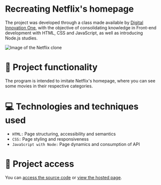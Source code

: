 # Recreating Netflix's homepage

The project was developed through a class made available by [Digital Innovation One](https://www.dio.me), with the objective of consolidating knowledge in Front-end development with HTML, CSS and JavaScript, as well as introducing Node.js studies.

![Image of the Netflix clone](https://user-images.githubusercontent.com/96635074/208282907-fa614507-2d83-4b1f-a7be-cc038cabeb61.png)

# 🔨 Project functionality
The program is intended to imitate Netflix's homepage, where you can see some movies in their respective categories. 

# 💻 Technologies and techniques used 
* `HTML:` Page structuring, accessibility and semantics
* `CSS:` Page styling and responsiveness
* `JavaScript with Node:` Page dynamics and consumption of API

# 📁 Project access
You can [access the source code](https://github.com/ArturColen/NetflixClone) or [view the hosted page](https://netflix-artur.vercel.app).
